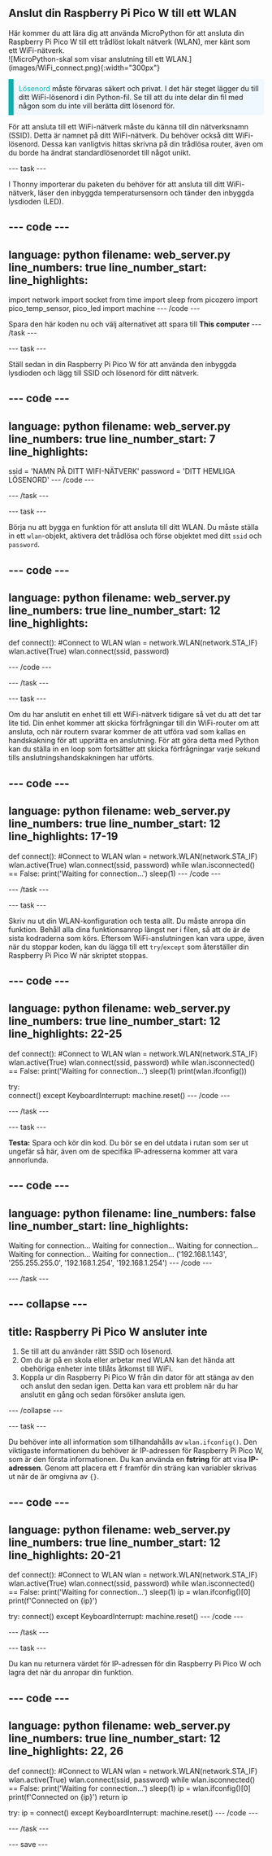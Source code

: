 ## Anslut din Raspberry Pi Pico W till ett WLAN

<div style="display: flex; flex-wrap: wrap">
<div style="flex-basis: 200px; flex-grow: 1; margin-right: 15px;">
Här kommer du att lära dig att använda MicroPython för att ansluta din Raspberry Pi Pico W till ett trådlöst lokalt nätverk (WLAN), mer känt som ett WiFi-nätverk.
</div>
<div>
![MicroPython-skal som visar anslutning till ett WLAN.](images/WiFi_connect.png){:width="300px"}
</div>
</div>

<p style='border-left: solid; border-width:10px; border-color: #0faeb0; background-color: aliceblue; padding: 10px;'>
<span style="color: #0faeb0">Lösenord</span> måste förvaras säkert och privat. I det här steget lägger du till ditt WiFi-lösenord i din Python-fil. Se till att du inte delar din fil med någon som du inte vill berätta ditt lösenord för.</p>

För att ansluta till ett WiFi-nätverk måste du känna till din nätverksnamn (SSID). Detta är namnet på ditt WiFi-nätverk. Du behöver också ditt WiFi-lösenord. Dessa kan vanligtvis hittas skrivna på din trådlösa router, även om du borde ha ändrat standardlösenordet till något unikt.

--- task ---

I Thonny importerar du paketen du behöver för att ansluta till ditt WiFi-nätverk, läser den inbyggda temperatursensorn och tänder den inbyggda lysdioden (LED).

--- code ---
---
language: python
filename: web_server.py
line_numbers: true
line_number_start: 
line_highlights: 
---
import network
import socket
from time import sleep
from picozero import pico_temp_sensor, pico_led
import machine
--- /code ---

Spara den här koden nu och välj alternativet att spara till **This computer**
--- /task ---

--- task ---

Ställ sedan in din Raspberry Pi Pico W för att använda den inbyggda lysdioden och lägg till SSID och lösenord för ditt nätverk.

--- code ---
---
language: python
filename: web_server.py
line_numbers: true
line_number_start: 7
line_highlights: 
---
ssid = 'NAMN PÅ DITT WIFI-NÄTVERK'
password = 'DITT HEMLIGA LÖSENORD'
--- /code ---

--- /task ---

--- task ---

Börja nu att bygga en funktion för att ansluta till ditt WLAN. Du måste ställa in ett `wlan`-objekt, aktivera det trådlösa och förse objektet med ditt `ssid` och `password`.

--- code ---
---
language: python
filename: web_server.py
line_numbers: true
line_number_start: 12
line_highlights: 
---
def connect():
    #Connect to WLAN
    wlan = network.WLAN(network.STA_IF)
    wlan.active(True)
    wlan.connect(ssid, password)

--- /code ---

--- /task ---

--- task ---

Om du har anslutit en enhet till ett WiFi-nätverk tidigare så vet du att det tar lite tid. Din enhet kommer att skicka förfrågningar till din WiFi-router om att ansluta, och när routern svarar kommer de att utföra vad som kallas en handskakning för att upprätta en anslutning. För att göra detta med Python kan du ställa in en loop som fortsätter att skicka förfrågningar varje sekund tills anslutningshandskakningen har utförts.

--- code ---
---
language: python
filename: web_server.py
line_numbers: true
line_number_start: 12
line_highlights: 17-19
---
def connect():
    #Connect to WLAN
    wlan = network.WLAN(network.STA_IF)
    wlan.active(True)
    wlan.connect(ssid, password)
    while wlan.isconnected() == False:
        print('Waiting for connection...')
        sleep(1)
--- /code ---

--- /task ---

--- task ---

Skriv nu ut din WLAN-konfiguration och testa allt. Du måste anropa din funktion. Behåll alla dina funktionsanrop längst ner i filen, så att de är de sista kodraderna som körs. Eftersom WiFi-anslutningen kan vara uppe, även när du stoppar koden, kan du lägga till ett `try`/`except` som återställer din Raspberry Pi Pico W när skriptet stoppas.

--- code ---
---
language: python
filename: web_server.py
line_numbers: true
line_number_start: 12
line_highlights: 22-25
---
def connect():
    #Connect to WLAN
    wlan = network.WLAN(network.STA_IF)
    wlan.active(True)
    wlan.connect(ssid, password)
    while wlan.isconnected() == False:
        print('Waiting for connection...')
        sleep(1)
    print(wlan.ifconfig())

try:    
    connect()
except KeyboardInterrupt:
    machine.reset()
--- /code ---

--- /task ---

--- task ---

**Testa:** Spara och kör din kod. Du bör se en del utdata i rutan som ser ut ungefär så här, även om de specifika IP-adresserna kommer att vara annorlunda.

--- code ---
---
language: python
filename: 
line_numbers: false
line_number_start: 
line_highlights: 
---
Waiting for connection...
Waiting for connection...
Waiting for connection...
Waiting for connection...
Waiting for connection...
('192.168.1.143', '255.255.255.0', '192.168.1.254', '192.168.1.254')
--- /code ---

--- /task ---

--- collapse ---
---
title: Raspberry Pi Pico W ansluter inte
---

1. Se till att du använder rätt SSID och lösenord.
2. Om du är på en skola eller arbetar med WLAN kan det hända att obehöriga enheter inte tillåts åtkomst till WiFi.
3. Koppla ur din Raspberry Pi Pico W från din dator för att stänga av den och anslut den sedan igen. Detta kan vara ett problem när du har anslutit en gång och sedan försöker ansluta igen.

--- /collapse ---

--- task ---

Du behöver inte all information som tillhandahålls av `wlan.ifconfig()`. Den viktigaste informationen du behöver är IP-adressen för Raspberry Pi Pico W, som är den första informationen. Du kan använda en **fstring** för att visa **IP-adressen**. Genom att placera ett `f` framför din sträng kan variabler skrivas ut när de är omgivna av `{}`.

--- code ---
---
language: python
filename: web_server.py
line_numbers: true
line_number_start: 12
line_highlights: 20-21
---
def connect():
    #Connect to WLAN
    wlan = network.WLAN(network.STA_IF)
    wlan.active(True)
    wlan.connect(ssid, password)
    while wlan.isconnected() == False:
        print('Waiting for connection...')
        sleep(1)
    ip = wlan.ifconfig()[0]
    print(f'Connected on {ip}')
    

try:
    connect()
except KeyboardInterrupt:
    machine.reset()
--- /code ---

--- /task ---

--- task ---

Du kan nu returnera värdet för IP-adressen för din Raspberry Pi Pico W och lagra det när du anropar din funktion.

--- code ---
---
language: python
filename: web_server.py
line_numbers: true
line_number_start: 12
line_highlights: 22, 26
---
def connect():
    #Connect to WLAN
    wlan = network.WLAN(network.STA_IF)
    wlan.active(True)
    wlan.connect(ssid, password)
    while wlan.isconnected() == False:
        print('Waiting for connection...')
        sleep(1)
    ip = wlan.ifconfig()[0]
    print(f'Connected on {ip}')
    return ip
    

try:
    ip = connect()
except KeyboardInterrupt:
    machine.reset()
--- /code ---

--- /task ---

--- save ---
